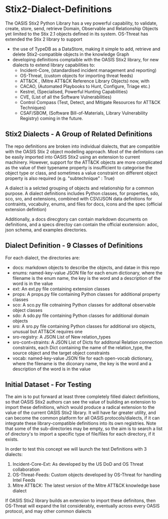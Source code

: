 # Stix2-Dialect-Definitions

The OASIS Stix2 Python Library has a vey powerful capability, to validate, create, store, send, retrieve Domain, Observable and Relationship Objects yet limited to the Stix 2.1 objects defined in its system. OS-Threat has extended the Stix 2 library to support
- the use of TypeDB as a DataStore, making it simple to add, retrieve and delete Stix2-compatible objects in the knowledge Graph
- developing definitions comptaible with the OASIS Stix2 library, for new dialects to extend library capabilities to: 
    - Incident-Core, (standardised incident management and reporting)
    - OS-Threat,  (custom objects for importing threat feeds)
    - ATT&CK , (Mitre ATT&CK Reference Library Objects)
now, with 
    - CACAO, (Automated Playbooks to Hunt, Configure, Triage etc.)
    - Kestrel, (Specialised, Powerful Hunting Capabilities)
    - CVE, (List of all the Software Vulnerabilities) 
    - Control Compass (Test, Detect, and Mitigate Resources for ATT&CK Techniques) 
    - CSAF/SBOM, (Software Bill-of-Materials, Library Vulnerability Registry)
coming in the future.

## Stix2 Dialects - A Group of Related Definitions
The repo definitions are broken into individual dialects, that are compatible with the OASIS Stix 2 object modelling approach. Most of the definitions can be easily imported into OASIS Stix2 using an extension to current machinery. However, support for the ATT&CK objects are more complicated as the value of their typename property is insufficient to categorise the object type or class, and sometimes a value constraint on different object property is also required (e.g. "subtechnique" : True)

A dialect is a selcted grouping of objects and relationship for a common purpose. A dialect definitions includes Python classes, for properties, sdo, sco, sro, and extensions, combined with CSV/JSON data definitions for contraints, vocabulry, enums, and files for docs, icons and the spec (official extension defintion)

Additionally, a docs direcgtory can contain markdown documents on definitions, and a specs directoy can contain the official exxtension: adoc, json schema, and examples directories. 

## Dialect Definition - 9 Classes of Definitions
For each dialect, the directories are:
- docs: markdown objects to describe the objects, and datae in this repo
- enums: named-key-value JSON file for each enum dictionary, where the filename is the enum name, the key is the word and a description of the word is in the value
- ext: An ext.py file containing extension classes
- props: A props.py file containing Python classes for additional property classes
- sco: A sco.py file cotnaining Python classes for additonal observable object classes
- sdo: A sdo.py file containing Python classes for additional domain objects 
- sro: A sro.py file containing Python classes for additional sro objects, unusual but ATT&CK requires one
- sro-registry: A JSON List of New relation_types 
- sro-cont=straints: A JSON List of Dicts for additonal Relation connection constraints, each Dict containing the name of the relation_type, the source object and the target object constraints
- vocab: named-key-value JSON file for each open-vocab dictionary, where the filename is the diconary name, the key is the word and a description of the word is in the value

## Initial Dataset - For Testing
The aim is to put forward at least three completely filled dialect definitions, so that OASIS Stix2 authors can see the value of building an extension to import these definitions, which would produce a radical extension to the value of the current OASIS Stix2 library. It will have far greater utility, and can become the common platform for all OASIS protocols/dialects, if it can integrate these library-compatible definitions into its own registries. Note that some of the sub-directories may be empty, so the aim is to search a list of directory's to import a specific type of file/files for each directory, if it exists.

In order to test this concept we will launch the test Definitions with 3 dialects:
1. Incident-Core-Ext: As developed by the US DoD and OS Threat collaboration
2. OS-Threat-Feeds: Custom objects developed by OS-Threat for handling Intel Feeds
3. Mitre ATT&CK: The latest version of the Mitre ATT&CK knowledge base dialect

If OASIS Stix2 library builds an extension to import these definitons, then OS-Threat will expand the list considerably, eventually across every OASIS protocol, and may other common dialects

